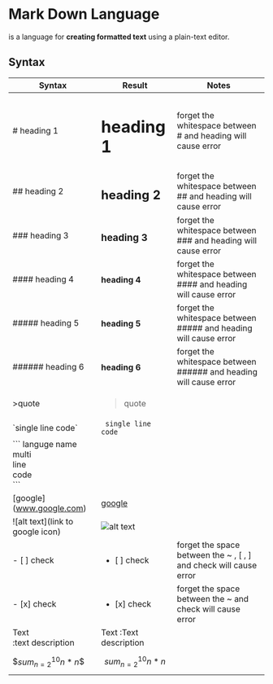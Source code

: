 # Mark Down Language
is a language for **creating formatted text** using a plain-text editor.
## Syntax
| Syntax | Result | Notes |
| ------ | ------ | ----- |
| # heading 1 | <h1>heading 1</h1> | forget the whitespace between # and heading will cause error|
| ## heading 2 | <h2>heading 2</h2> | forget the whitespace between ## and heading will cause error|
| ### heading 3 | <h3>heading 3</h3> | forget the whitespace between ### and heading will cause error|
| #### heading 4 | <h4>heading 4</h4> | forget the whitespace between #### and heading will cause error|
| ##### heading 5 | <h4>heading 5</h5> | forget the whitespace between ##### and heading will cause error|
| ###### heading 6 | <h4>heading 6</h6> | forget the whitespace between ###### and heading will cause error|
| >quote | <blockquote> quote</blockquote> | |
| \`single line code\` | <code> single line code</code> ||
| \`\`\` languge name <br> multi <br> line <br> code <br> \`\`\` |||
| \[google](www.google.com) | [google](www.google.com) ||
| \!\[alt text](link to google icon) | ![alt text](https://www.google.com/logos/doodles/2022/2022-world-cup-dec-1-6753651837110002-s.png) ||
| - [ ] check |<ul><li>[ ] check</li></ul>|forget the space between the ~ , [ , ] and check will cause error|
| - [x] check |<ul><li>[x] check</li></ul>|forget the space between the ~ and check will cause error|
| Text <br> :text description | Text :Text description ||
| \$$sum_{n=2}^{10} n * n$$ | $$sum_{n=2}^{10}n * n$$||
